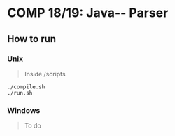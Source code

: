 # COMP 18/19: Java-- Parser

## How to run

### Unix

> Inside /scripts

```
./compile.sh
./run.sh
```

### Windows

> To do
